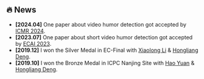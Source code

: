 ## 🔥 News

- **[2024.04]** One paper about video humor detection got accepted by [ICMR 2024](https://icmr2024.org).
- **[2023.07]** One paper about short video humor detection got accepted by [ECAI 2023](https://ecai2023.eu).
- **[2019.12]** I won the Silver Medal in EC-Final with [Xiaolong Li](https://gitee.com/lxl-233) &amp; [Hongliang Deng](https://github.com/Mug-9).
- **[2019.10]** I won the Bronze Medal in ICPC Nanjing Site with [Hao Yuan](https://github.com/Sanzo00) &amp; [Hongliang Deng](https://github.com/Mug-9).